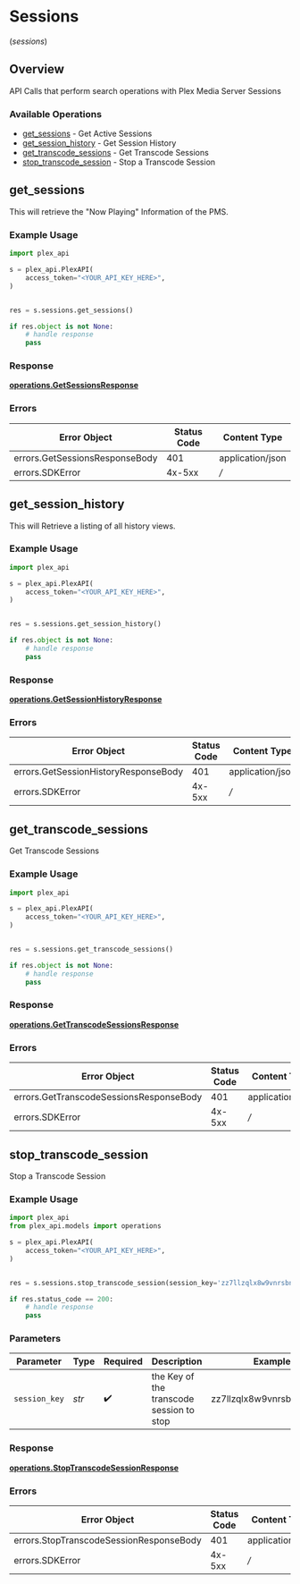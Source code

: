 # Sessions
(*sessions*)

## Overview

API Calls that perform search operations with Plex Media Server Sessions


### Available Operations

* [get_sessions](#get_sessions) - Get Active Sessions
* [get_session_history](#get_session_history) - Get Session History
* [get_transcode_sessions](#get_transcode_sessions) - Get Transcode Sessions
* [stop_transcode_session](#stop_transcode_session) - Stop a Transcode Session

## get_sessions

This will retrieve the "Now Playing" Information of the PMS.

### Example Usage

```python
import plex_api

s = plex_api.PlexAPI(
    access_token="<YOUR_API_KEY_HERE>",
)


res = s.sessions.get_sessions()

if res.object is not None:
    # handle response
    pass
```


### Response

**[operations.GetSessionsResponse](../../models/operations/getsessionsresponse.md)**
### Errors

| Error Object                   | Status Code                    | Content Type                   |
| ------------------------------ | ------------------------------ | ------------------------------ |
| errors.GetSessionsResponseBody | 401                            | application/json               |
| errors.SDKError                | 4x-5xx                         | */*                            |

## get_session_history

This will Retrieve a listing of all history views.

### Example Usage

```python
import plex_api

s = plex_api.PlexAPI(
    access_token="<YOUR_API_KEY_HERE>",
)


res = s.sessions.get_session_history()

if res.object is not None:
    # handle response
    pass
```


### Response

**[operations.GetSessionHistoryResponse](../../models/operations/getsessionhistoryresponse.md)**
### Errors

| Error Object                         | Status Code                          | Content Type                         |
| ------------------------------------ | ------------------------------------ | ------------------------------------ |
| errors.GetSessionHistoryResponseBody | 401                                  | application/json                     |
| errors.SDKError                      | 4x-5xx                               | */*                                  |

## get_transcode_sessions

Get Transcode Sessions

### Example Usage

```python
import plex_api

s = plex_api.PlexAPI(
    access_token="<YOUR_API_KEY_HERE>",
)


res = s.sessions.get_transcode_sessions()

if res.object is not None:
    # handle response
    pass
```


### Response

**[operations.GetTranscodeSessionsResponse](../../models/operations/gettranscodesessionsresponse.md)**
### Errors

| Error Object                            | Status Code                             | Content Type                            |
| --------------------------------------- | --------------------------------------- | --------------------------------------- |
| errors.GetTranscodeSessionsResponseBody | 401                                     | application/json                        |
| errors.SDKError                         | 4x-5xx                                  | */*                                     |

## stop_transcode_session

Stop a Transcode Session

### Example Usage

```python
import plex_api
from plex_api.models import operations

s = plex_api.PlexAPI(
    access_token="<YOUR_API_KEY_HERE>",
)


res = s.sessions.stop_transcode_session(session_key='zz7llzqlx8w9vnrsbnwhbmep')

if res.status_code == 200:
    # handle response
    pass
```

### Parameters

| Parameter                                | Type                                     | Required                                 | Description                              | Example                                  |
| ---------------------------------------- | ---------------------------------------- | ---------------------------------------- | ---------------------------------------- | ---------------------------------------- |
| `session_key`                            | *str*                                    | :heavy_check_mark:                       | the Key of the transcode session to stop | zz7llzqlx8w9vnrsbnwhbmep                 |


### Response

**[operations.StopTranscodeSessionResponse](../../models/operations/stoptranscodesessionresponse.md)**
### Errors

| Error Object                            | Status Code                             | Content Type                            |
| --------------------------------------- | --------------------------------------- | --------------------------------------- |
| errors.StopTranscodeSessionResponseBody | 401                                     | application/json                        |
| errors.SDKError                         | 4x-5xx                                  | */*                                     |
